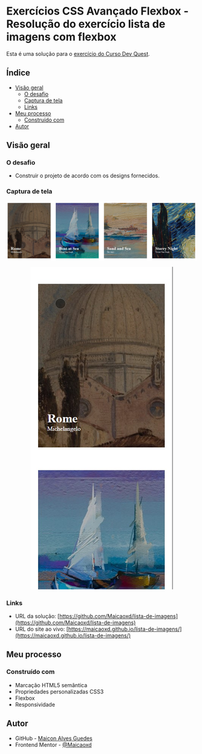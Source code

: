 # Exercícios CSS Avançado Flexbox - Resolução do exercício lista de imagens com flexbox

Esta é uma solução para o [exercício do Curso Dev Quest](https://www.figma.com/file/DYk9DZr6urB9MZ4iNt1a61/Desafio-HTML-%2B-CSS?node-id=3%3A36&t=utrkm6Ulknjcmm53-0).

## Índice

- [Visão geral](#visão-geral)
   - [O desafio](#o-desafio)
   - [Captura de tela](#captura-de-tela)
   - [Links](#links)
- [Meu processo](#meu-processo)
   - [Construído com](#construído-com)
- [Autor](#autor)

## Visão geral

### O desafio

- Construir o projeto de acordo com os designs fornecidos.

### Captura de tela

<div align="center">

![](src/design/Screenshot_d.jpg)

![](src/design/Screenshot_m.jpg)

</div>

### Links

- URL da solução: [https://github.com/Maicaoxd/lista-de-imagens](https://github.com/Maicaoxd/lista-de-imagens)
- URL do site ao vivo: [https://maicaoxd.github.io/lista-de-imagens/](https://maicaoxd.github.io/lista-de-imagens/)

## Meu processo

### Construído com

- Marcação HTML5 semântica
- Propriedades personalizadas CSS3
- Flexbox
- Responsividade

## Autor

- GitHub - [Maicon Alves Guedes](https://github.com/Maicaoxd)
- Frontend Mentor - [@Maicaoxd](https://www.frontendmentor.io/profile/Maicaoxd)
